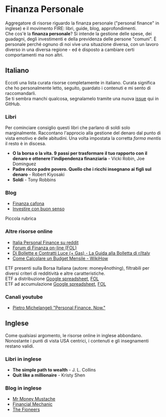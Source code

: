 # Finanza Personale
Aggregatore di risorse riguardo la finanza personale ("personal finance" in
inglese) e il movimento FIRE: libri, guide, blog, approfondimenti.  
Che cos'è la **finanza personale**? Si intende la gestione delle spese, dei
guadagni, degli investimenti e della previdenza delle persone "comuni".
È personale perché ognuno di noi vive una situazione diversa, con un lavoro
diverso in una diversa regione - ed è disposto a cambiare certi comportamenti
ma non altri.


## Italiano
Eccoti una lista curata risorse completamente in italiano. Curata significa
che ho personalmente letto, seguito, guardato i contenuti e mi sento di
raccomandarli.  
Se ti sembra manchi qualcosa, segnalamelo tramite una nuova
[issue](https://github.com/darugnaa/finanza-personale/issues/new) qui in
GitHub.

### Libri
Per cominciare consiglio questi libri che parlano di soldi solo marginalmente.
Raccontano l'approcio alla gestione del denaro dal punto di vista emotivo e
delle abitudini. Una volta impostata la corretta _forma mentis_ il resto è in
discesa.

- **O la borsa o la vita. 9 passi per trasformare il tuo rapporto con il denaro e ottenere l'indipendenza finanziaria** - Vicki Robin, Joe Dominguez
- **Padre ricco padre povero. Quello che i ricchi insegnano ai figli sul denaro** - Robert Kiyosaki
- **Soldi** - Tony Robbins

### Blog
- [Finanza cafona](https://finanzacafona.it/)
- [Investire con buon senso](https://investireconbuonsenso.com/)

Piccola rubrica [](https://retireinprogress.com/blog/italiano/ufficio-antisqualo/)

### Altre risorse online
- [Italia Personal Finance su reddit](https://www.reddit.com/r/ItaliaPersonalFinance/)
- [Forum di Finanza on-line (FOL)](https://www.finanzaonline.com/forum/index.php)
- [Di Bollette e Contratti Luce (+ Gas) - La Guida alla Bolletta di r/Italy](https://www.reddit.com/r/italy/wiki/guidabollettaluce)
- [Come Calcolare un Budget Mensile - WikiHow](https://www.wikihow.it/Calcolare-un-Budget-Mensile)

ETF presenti sulla Borsa Italiana (autore: money4nothing), filtrabili per
diversi criteri di redditività e altre caratteristiche.  
ETF a distribuzione [Google spreadsheet](https://docs.google.com/spreadsheets/d/1QgChrPpy3Jfmra7DJJ0dO5-gC0RT_9efKxhABQJsVWQ/edit?usp=sharing),
[FOL](https://www.finanzaonline.com/forum/etf-fondi-e-gestioni-e-investment-certificates/1941109-etf-con-buoni-alti-dividendi-vol-3-indice-1-pagina.html)  
ETF ad accumulazione [Google spreadsheet](https://docs.google.com/spreadsheets/d/13OXniAGyrOpjPNQcYbyJ_ybzgk22-Ge8iJSMT6yYC4I/edit?usp=sharing), [FOL](https://www.finanzaonline.com/forum/etf-fondi-e-gestioni-e-investment-certificates/1794513-etf-ad-accumulazione.html)

### Canali youtube
- [Pietro Michelangeli "Personal Finance. Now."](https://www.youtube.com/c/PietroMichelangeli)


## Inglese
Come qualsiasi argomento, le risorse online in inglese abbondano. Nonostante
i punti di vista USA centrici, i contenuti e gli insegnamenti restano validi.

### Libri in inglese
- **The simple path to wealth** - J. L. Collins
- **Quit like a millionaire** - Kristy Shen

### Blog in inglese
- [Mr Money Mustache](https://www.mrmoneymustache.com/)
- [Financial Mechanic](https://financialmechanic.com/)
- [The Fioneers](https://thefioneers.com/)
